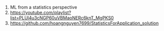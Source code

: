 1. ML from a statistics perspective
2. https://youtube.com/playlist?list=PLUl4u3cNGP60uVBMaoNERc6knT_MgPKS0
3. https://github.com/hoangnguyen7699/StatisticsForApplication_solution